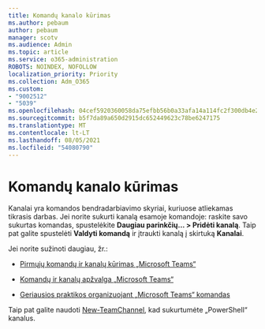 ```yaml
---
title: Komandų kanalo kūrimas
ms.author: pebaum
author: pebaum
manager: scotv
ms.audience: Admin
ms.topic: article
ms.service: o365-administration
ROBOTS: NOINDEX, NOFOLLOW
localization_priority: Priority
ms.collection: Adm_O365
ms.custom:
- "9002512"
- "5039"
ms.openlocfilehash: 04cef5920360058da75efbb56b0a33afa14a114fc2f300db4e26cdd8eef1aee2
ms.sourcegitcommit: b5f7da89a650d2915dc652449623c78be6247175
ms.translationtype: MT
ms.contentlocale: lt-LT
ms.lasthandoff: 08/05/2021
ms.locfileid: "54080790"
---
```

# <a name="create-a-teams-channel"></a>Komandų kanalo kūrimas

Kanalai yra komandos bendradarbiavimo skyriai, kuriuose atliekamas tikrasis darbas. Jei norite sukurti kanalą esamoje komandoje: raskite savo sukurtas komandas, spustelėkite **Daugiau parinkčių... > Pridėti kanalą**. Taip pat galite spustelėti **Valdyti komandą** ir įtraukti kanalą į skirtuką **Kanalai**.

Jei norite sužinoti daugiau, žr.:

- [Pirmųjų komandų ir kanalų kūrimas „Microsoft Teams“](https://docs.microsoft.com/MicrosoftTeams/get-started-with-teams-create-your-first-teams-and-channels)

- [Komandų ir kanalų apžvalga „Microsoft Teams“](https://docs.microsoft.com/microsoftteams/teams-channels-overview)

- [Geriausios praktikos organizuojant „Microsoft Teams“ komandas](https://docs.microsoft.com/MicrosoftTeams/best-practices-organizing)

Taip pat galite naudoti [New-TeamChannel](https://docs.microsoft.com/powershell/module/teams/new-teamchannel?view=teams-ps), kad sukurtumėte „PowerShell“ kanalus. 
